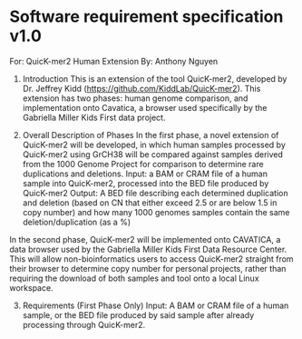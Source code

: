 # Software requirement specification v1.0
For: QuicK-mer2 Human Extension
By: Anthony Nguyen

1.	Introduction
This is an extension of the tool QuicK-mer2, developed by Dr. Jeffrey Kidd (https://github.com/KiddLab/QuicK-mer2). This extension has two phases: human genome comparison, and implementation onto Cavatica, a browser used specifically by the Gabriella Miller Kids First data project. 

2.	Overall Description of Phases
In the first phase, a novel extension of QuicK-mer2 will be developed, in which human samples processed by QuicK-mer2 using GrCH38 will be compared against samples derived from the 1000 Genome Project for comparison to determine rare duplications and deletions. 
	Input: a BAM or CRAM file of a human sample into QuicK-mer2, processed into the BED file produced by QuicK-mer2
	Output: A BED file describing each determined duplication and deletion (based on CN that either exceed 2.5 or are below 1.5 in copy number) and how many 1000 genomes samples contain the same deletion/duplication (as a %)

In the second phase, QuicK-mer2 will be implemented onto CAVATICA, a data browser used by the Gabriella Miller Kids First Data Resource Center. This will allow non-bioinformatics users to access QuicK-mer2 straight from their browser to determine copy number for personal projects, rather than requiring the download of both samples and tool onto a local Linux workspace. 

3.	Requirements (First Phase Only)
Input: A BAM or CRAM file of a human sample, or the BED file produced by said sample after already processing through QuicK-mer2. 
